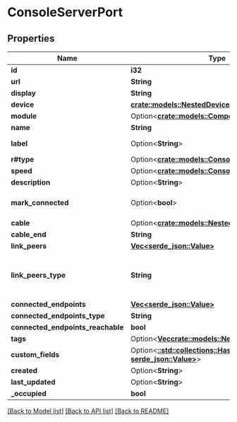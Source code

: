 # ConsoleServerPort

## Properties

Name | Type | Description | Notes
------------ | ------------- | ------------- | -------------
**id** | **i32** |  | [readonly]
**url** | **String** |  | [readonly]
**display** | **String** |  | [readonly]
**device** | [**crate::models::NestedDevice**](NestedDevice.md) |  | 
**module** | Option<[**crate::models::ComponentNestedModule**](ComponentNestedModule.md)> |  | [optional]
**name** | **String** |  | 
**label** | Option<**String**> | Physical label | [optional]
**r#type** | Option<[**crate::models::ConsolePortType**](ConsolePort_type.md)> |  | [optional]
**speed** | Option<[**crate::models::ConsolePortSpeed**](ConsolePort_speed.md)> |  | [optional]
**description** | Option<**String**> |  | [optional]
**mark_connected** | Option<**bool**> | Treat as if a cable is connected | [optional]
**cable** | Option<[**crate::models::NestedCable**](NestedCable.md)> |  | [readonly]
**cable_end** | **String** |  | [readonly]
**link_peers** | [**Vec<serde_json::Value>**](serde_json::Value.md) |  | [readonly]
**link_peers_type** | **String** | Return the type of the peer link terminations, or None. | [readonly]
**connected_endpoints** | [**Vec<serde_json::Value>**](serde_json::Value.md) |  | [readonly]
**connected_endpoints_type** | **String** |  | [readonly]
**connected_endpoints_reachable** | **bool** |  | [readonly]
**tags** | Option<[**Vec<crate::models::NestedTag>**](NestedTag.md)> |  | [optional]
**custom_fields** | Option<[**::std::collections::HashMap<String, serde_json::Value>**](serde_json::Value.md)> |  | [optional]
**created** | Option<**String**> |  | [readonly]
**last_updated** | Option<**String**> |  | [readonly]
**_occupied** | **bool** |  | [readonly]

[[Back to Model list]](../README.md#documentation-for-models) [[Back to API list]](../README.md#documentation-for-api-endpoints) [[Back to README]](../README.md)



